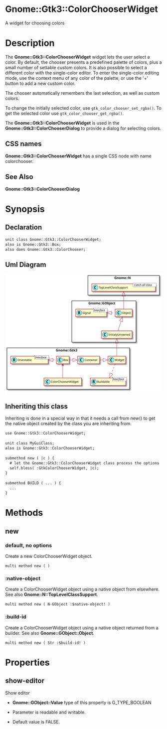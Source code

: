 Gnome::Gtk3::ColorChooserWidget
===============================

A widget for choosing colors

Description
===========

The **Gnome::Gtk3::ColorChooserWidget** widget lets the user select a color. By default, the chooser presents a predefined palette of colors, plus a small number of settable custom colors. It is also possible to select a different color with the single-color editor. To enter the single-color editing mode, use the context menu of any color of the palette, or use the '+' button to add a new custom color.

The chooser automatically remembers the last selection, as well as custom colors.

To change the initially selected color, use `gtk_color_chooser_set_rgba()`. To get the selected color use `gtk_color_chooser_get_rgba()`.

The **Gnome::Gtk3::ColorChooserWidget** is used in the **Gnome::Gtk3::ColorChooserDialog** to provide a dialog for selecting colors.

CSS names
---------

**Gnome::Gtk3::ColorChooserWidget** has a single CSS node with name colorchooser.

See Also
--------

**Gnome::Gtk3::ColorChooserDialog**

Synopsis
========

Declaration
-----------

    unit class Gnome::Gtk3::ColorChooserWidget;
    also is Gnome::Gtk3::Box;
    also does Gnome::Gtk3::ColorChooser;

Uml Diagram
-----------

![](plantuml/ColorChooserWidget.svg)

Inheriting this class
---------------------

Inheriting is done in a special way in that it needs a call from new() to get the native object created by the class you are inheriting from.

    use Gnome::Gtk3::ColorChooserWidget;

    unit class MyGuiClass;
    also is Gnome::Gtk3::ColorChooserWidget;

    submethod new ( |c ) {
      # let the Gnome::Gtk3::ColorChooserWidget class process the options
      self.bless( :GtkColorChooserWidget, |c);
    }

    submethod BUILD ( ... ) {
      ...
    }

Methods
=======

new
---

### default, no options

Create a new ColorChooserWidget object.

    multi method new ( )

### :native-object

Create a ColorChooserWidget object using a native object from elsewhere. See also **Gnome::N::TopLevelClassSupport**.

    multi method new ( N-GObject :$native-object! )

### :build-id

Create a ColorChooserWidget object using a native object returned from a builder. See also **Gnome::GObject::Object**.

    multi method new ( Str :$build-id! )

Properties
==========

show-editor
-----------

Show editor

  * **Gnome::GObject::Value** type of this property is G_TYPE_BOOLEAN

  * Parameter is readable and writable.

  * Default value is FALSE.

